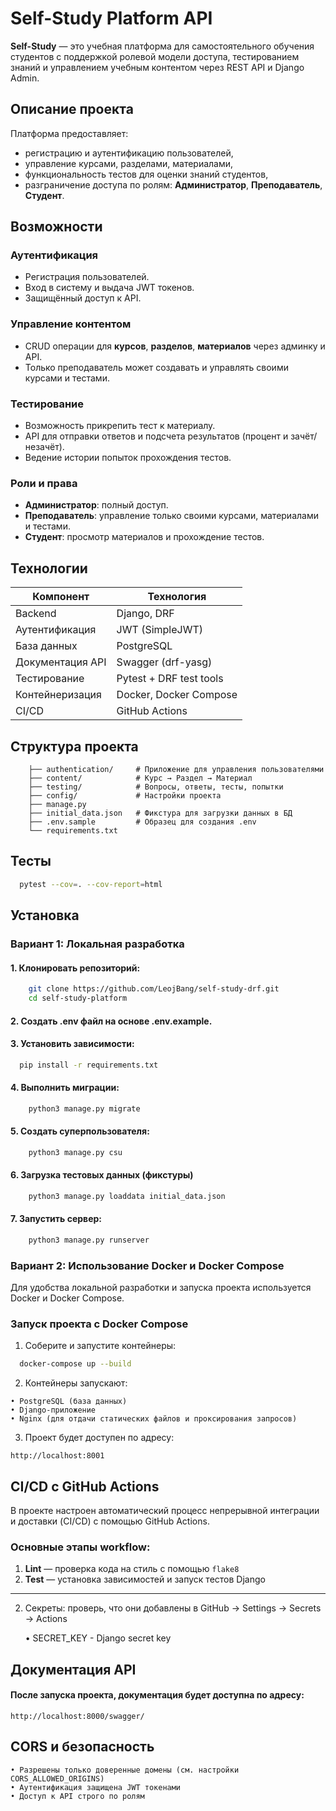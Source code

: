 # Self-Study Platform API

**Self-Study** — это учебная платформа для самостоятельного обучения студентов с поддержкой ролевой модели доступа, тестированием знаний и управлением учебным контентом через REST API и Django Admin.

##  Описание проекта

Платформа предоставляет:
- регистрацию и аутентификацию пользователей,
- управление курсами, разделами, материалами,
- функциональность тестов для оценки знаний студентов,
- разграничение доступа по ролям: **Администратор**, **Преподаватель**, **Студент**.

##  Возможности

###  Аутентификация
- Регистрация пользователей.
- Вход в систему и выдача JWT токенов.
- Защищённый доступ к API.

###  Управление контентом
- CRUD операции для **курсов**, **разделов**, **материалов** через админку и API.
- Только преподаватель может создавать и управлять своими курсами и тестами.

### Тестирование
- Возможность прикрепить тест к материалу.
- API для отправки ответов и подсчета результатов (процент и зачёт/незачёт).
- Ведение истории попыток прохождения тестов.

### Роли и права
- **Администратор**: полный доступ.
- **Преподаватель**: управление только своими курсами, материалами и тестами.
- **Студент**: просмотр материалов и прохождение тестов.

## Технологии

| Компонент        | Технология             |
|------------------|------------------------|
| Backend          | Django, DRF            |
| Аутентификация   | JWT (SimpleJWT)        |
| База данных      | PostgreSQL             |
| Документация API | Swagger (drf-yasg)     |
| Тестирование     | Pytest + DRF test tools|
| Контейнеризация  | Docker, Docker Compose |
| CI/CD            | GitHub Actions         |

## Структура проекта

```text
    ├── authentication/     # Приложение для управления пользователями
    ├── content/            # Курс → Раздел → Материал
    ├── testing/            # Вопросы, ответы, тесты, попытки
    ├── config/             # Настройки проекта
    ├── manage.py
    ├── initial_data.json   # Фикстура для загрузки данных в БД
    ├── .env.sample         # Образец для создания .env
    └── requirements.txt
```

## Тесты
```bash
  pytest --cov=. --cov-report=html
```
## Установка
### Вариант 1: Локальная разработка
#### 1. Клонировать репозиторий:
```bash
    git clone https://github.com/LeojBang/self-study-drf.git
    cd self-study-platform
```
#### 2. Создать .env файл на основе .env.example.
#### 3. Установить зависимости:
```bash
  pip install -r requirements.txt
```
#### 4. Выполнить миграции:
```bash
    python3 manage.py migrate
```
#### 5. Создать суперпользователя:
```bash
    python3 manage.py csu
```
#### 6. Загрузка тестовых данных (фикстуры)
```bash
    python3 manage.py loaddata initial_data.json
```
#### 7. Запустить сервер:
```bash
    python3 manage.py runserver
```

### Вариант 2: Использование Docker и Docker Compose

Для удобства локальной разработки и запуска проекта используется Docker и Docker Compose.

### Запуск проекта с Docker Compose

1. Соберите и запустите контейнеры:

```bash
  docker-compose up --build
```
2.	Контейнеры запускают:
```text
• PostgreSQL (база данных)
• Django-приложение
• Nginx (для отдачи статических файлов и проксирования запросов)
```
3.	Проект будет доступен по адресу: 
```
http://localhost:8001
```

## CI/CD с GitHub Actions

В проекте настроен автоматический процесс непрерывной интеграции и доставки (CI/CD) с помощью GitHub Actions.

### Основные этапы workflow:

1. **Lint** — проверка кода на стиль с помощью `flake8`  
2. **Test** — установка зависимостей и запуск тестов Django  

---
2. Секреты: проверь, что они добавлены в GitHub → Settings → Secrets → Actions

    • SECRET_KEY - Django secret key


##  Документация API
#### После запуска проекта, документация будет доступна по адресу:
```text
http://localhost:8000/swagger/
```
## CORS и безопасность
```text
• Разрешены только доверенные домены (см. настройки CORS_ALLOWED_ORIGINS)
• Аутентификация защищена JWT токенами
• Доступ к API строго по ролям
```